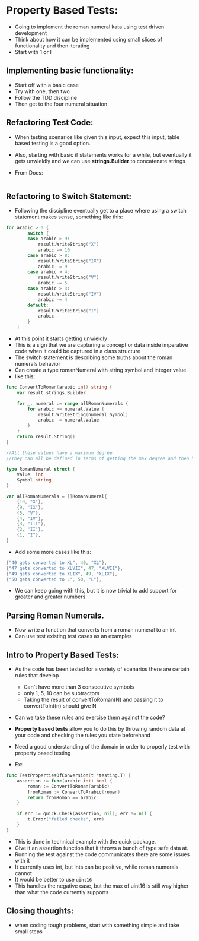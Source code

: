 # Property Based Tests:

- Going to implement the roman numeral kata using test driven development
- Think about how it can be implemented using small slices of functionality and then iterating
- Start with 1 or I


## Implementing basic functionality:
- Start off with a basic case 
- Try with one, then two
- Follow the TDD discipline
- Then get to the four numeral situation

## Refactoring Test Code:
- When testing scenarios like given this input, expect this input, table based testing is a good option.
- Also, starting with basic if statements works for a while, but eventually it gets unwieldly and we can use **strings.Builder** to concatenate strings

- From Docs:
```A Builder is used to efficiently build a string using Write methods. It minimizes memory copying.
```

## Refactoring to Switch Statement:
- Following the discipline eventually get to a place where using a switch statement makes sense, something like this:
```go
for arabic > 0 {
		switch {
		case arabic > 9:
			result.WriteString("X")
			arabic -= 10
		case arabic > 8:
			result.WriteString("IX")
			arabic -= 9
		case arabic > 4:
			result.WriteString("V")
			arabic -= 5
		case arabic > 3:
			result.WriteString("IV")
			arabic -= 4
		default:
			result.WriteString("I")
			arabic--
		}
	}
```

- At this point it starts getting unwieldly
- This is a sign that we are capturing a concept or data inside imperative code when it could be captured in a class structure
- The switch statement is describing some truths about the roman numerals behavior
- Can create a type romanNumeral with string symbol and integer value.
- like this:
```go
func ConvertToRoman(arabic int) string {
	var result strings.Builder

	for _, numeral := range allRomanNumerals {
		for arabic >= numeral.Value {
			result.WriteString(numeral.Symbol)
			arabic -= numeral.Value
		}
	}
	return result.String()
}

//All these values have a maximum degree
//They can all be defined in terms of getting the max degree and then handling the remainder

type RomanNumeral struct {
	Value  int
	Symbol string
}

var allRomanNumerals = []RomanNumeral{
	{10, "X"},
	{9, "IX"},
	{5, "V"},
	{4, "IV"},
	{3, "III"},
	{2, "II"},
	{1, "I"},
}
```

- Add some more cases like this:
```go
{"40 gets converted to XL", 40, "XL"},
{"47 gets converted to XLVII", 47, "XLVII"},
{"49 gets converted to XLIX", 49, "XLIX"},
{"50 gets converted to L", 50, "L"},
```

- We can keep going with this, but it is now trivial to add support for greater and greater numbers

## Parsing Roman Numerals.
- Now write a function that converts from a roman numeral to an int
- Can use test existing test cases as an examples

## Intro to Property Based Tests:
- As the code has been tested for a variety of scenarios there are certain rules that develop
	- Can't have more than 3 consecutive symbols
	- only 1, 5, 10 can be subtractors
	- Taking the result of convertToRoman(N) and passing it to convertToInt(n) should give N

- Can we take these rules and exercise them against the code?
- **Property based tests** allow you to do this by throwing random data at your code and checking the rules you state beforehand
- Need a good understanding of the domain in order to properly test with property based testing
- Ex:
```go
func TestPropertiesOfConversion(t *testing.T) {
    assertion := func(arabic int) bool {
        roman := ConvertToRoman(arabic)
        fromRoman := ConvertToArabic(roman)
        return fromRoman == arabic
    }

    if err := quick.Check(assertion, nil); err != nil {
        t.Error("failed checks", err)
    }
}
```

- This is done in technical example with the quick package.
- Give it an assertion function that it throws a bunch of type safe data at.
- Running the test against the code communicates there are some issues with it
- It currently uses int, but ints can be positive, while roman numerals cannot
- It would be better to use `uint16`
- This handles the negative case, but the max of uint16 is still way higher than what the code currently supports


## Closing thoughts:
- when coding tough problems, start with something simple and take small steps